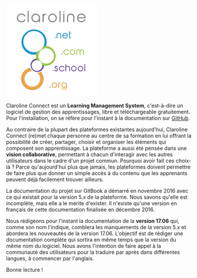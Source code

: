 ![](fr/images/logo.jpg)

Claroline Connect est un **Learning Management System**, c'est-à-dire un logiciel de gestion des apprentissages, libre et téléchargeable gratuitement. Pour l'installation, on se réfère pour l'instant à la documentation sur [GitHub](https://github.com/claroline/Claroline/ "Comment installer Claroline Connect?").

Au contraire de la plupart des plateformes existantes aujourd'hui, Claroline Connect \(re\)met chaque personne au centre de sa formation en lui offrant la possibilité de créer, partager, choisir et organiser les éléments qui composent son apprentissage. La plateforme a aussi été pensée dans une **vision collaborative**, permettant à chacun d'interagir avec les autres utilisateurs dans le cadre d'un projet commun. Pourquoi avoir fait ces choix-là ? Parce qu'aujourd'hui plus que jamais, les plateformes doivent permettre de faire plus que donner un simple accès à du contenu que les apprenants peuvent déjà facilement trouver ailleurs.

La documentation du projet sur GitBook a démarré en novembre 2016 avec ce qui existait pour la version 5._x_ de la plateforme. Nous savons qu'elle est incomplète, mais elle a le mérite d'exister. Il n'existe qu'une version en français de cette documentation finalisée en décembre 2016.

Nous rédigeons pour l'instant la documentation de la **version 17.06** qui, comme son nom l'indique, comblera les manquements de la version 5._x_ et abordera les nouveautés de la version 17.06. L'objectif est de rédiger une documentation complète qui sortira en même temps que la version du même nom du logiciel. Nous avons l'intention de faire appel à la communauté des utilisateurs pour la traduire par après dans différentes langues, à commencer par l'anglais.

Bonne lecture !

